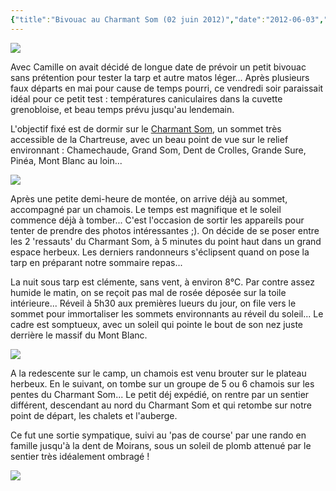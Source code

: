 ```yaml
---
{"title":"Bivouac au Charmant Som (02 juin 2012)","date":"2012-06-03","featuredImage":"./IMG_5946.JPG","dg-publish":true,"permalink":"/public/outdoor/bivouac-au-charmant-som-02-juin-2012/","dgPassFrontmatter":true}
---
```



![](IMG_5934.JPG)

Avec Camille on avait décidé de longue date de prévoir un petit bivouac
sans prétention pour tester la tarp et autre matos léger... Après
plusieurs faux départs en mai pour cause de temps pourri, ce vendredi
soir paraissait idéal pour ce petit test : températures caniculaires
dans la cuvette grenobloise, et beau temps prévu jusqu'au lendemain.

L'objectif fixé est de dormir sur le [Charmant
Som](http://fr.wikipedia.org/wiki/Charmant_Som), un sommet très
accessible de la Chartreuse, avec un beau point de vue sur le relief
environnant : Chamechaude, Grand Som, Dent de Crolles, Grande Sure,
Pinéa, Mont Blanc au loin...

![](./IMG_5912.JPG)

Après une petite demi-heure de montée, on arrive déjà au sommet,
accompagné par un chamois. Le temps est magnifique et le soleil commence
déjà à tomber... C'est l'occasion de sortir les appareils pour tenter de
prendre des photos intéressantes ;). On décide de se poser entre les 2
'ressauts' du Charmant Som, à 5 minutes du point haut dans un grand
espace herbeux. Les derniers randonneurs s'éclipsent quand on pose la
tarp en préparant notre sommaire repas...

La nuit sous tarp est clémente, sans vent, à environ 8°C. Par contre
assez humide le matin, on se reçoit pas mal de rosée déposée sur la
toile intérieure... Réveil à 5h30 aux premières lueurs du jour, on file
vers le sommet pour immortaliser les sommets environnants au réveil du
soleil... Le cadre est somptueux, avec un soleil qui pointe le bout de
son nez juste derrière le massif du Mont Blanc.

![](IMG_5920.JPG)

A la redescente sur le camp, un chamois est venu brouter sur le plateau
herbeux. En le suivant, on tombe sur un groupe de 5 ou 6 chamois sur les
pentes du Charmant Som... Le petit déj expédié, on rentre par un sentier
différent, descendant au nord du Charmant Som et qui retombe sur notre
point de départ, les chalets et l'auberge.

Ce fut une sortie sympatique, suivi au 'pas de course' par une rando en
famille jusqu'à la dent de Moirans, sous un soleil de plomb attenué par
le sentier très idéalement ombragé !

![](IMG_5946.JPG)
